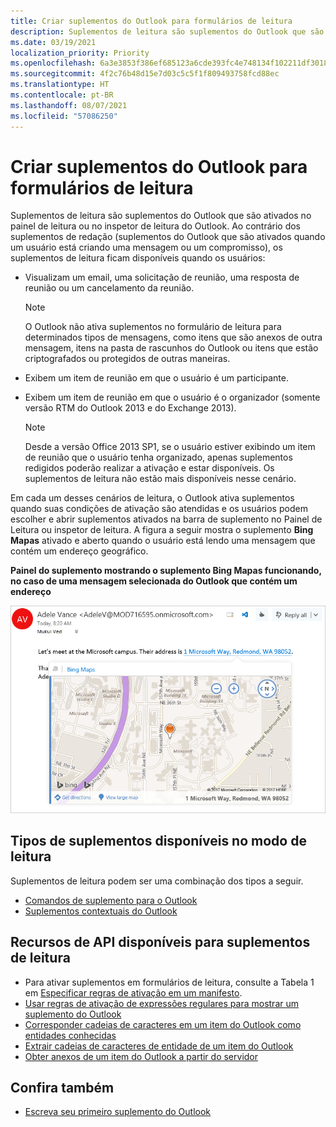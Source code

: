 ```yaml
---
title: Criar suplementos do Outlook para formulários de leitura
description: Suplementos de leitura são suplementos do Outlook que são ativados no painel de leitura ou no inspetor de leitura do Outlook.
ms.date: 03/19/2021
localization_priority: Priority
ms.openlocfilehash: 6a3e3853f386ef685123a6cde393fc4e748134f102211df301853ec3f941c934
ms.sourcegitcommit: 4f2c76b48d15e7d03c5c5f1f809493758fcd88ec
ms.translationtype: HT
ms.contentlocale: pt-BR
ms.lasthandoff: 08/07/2021
ms.locfileid: "57086250"
---
```

# <a name="create-outlook-add-ins-for-read-forms"></a>Criar suplementos do Outlook para formulários de leitura

Suplementos de leitura são suplementos do Outlook que são ativados no painel de leitura ou no inspetor de leitura do Outlook. Ao contrário dos suplementos de redação (suplementos do Outlook que são ativados quando um usuário está criando uma mensagem ou um compromisso), os suplementos de leitura ficam disponíveis quando os usuários:

- Visualizam um email, uma solicitação de reunião, uma resposta de reunião ou um cancelamento da reunião.

   > [!NOTE]
   > O Outlook não ativa suplementos no formulário de leitura para determinados tipos de mensagens, como itens que são anexos de outra mensagem, itens na pasta de rascunhos do Outlook ou itens que estão criptografados ou protegidos de outras maneiras.

- Exibem um item de reunião em que o usuário é um participante.

- Exibem um item de reunião em que o usuário é o organizador (somente versão RTM do Outlook 2013 e do Exchange 2013).

   > [!NOTE]
   > Desde a versão Office 2013 SP1, se o usuário estiver exibindo um item de reunião que o usuário tenha organizado, apenas suplementos redigidos poderão realizar a ativação e estar disponíveis. Os suplementos de leitura não estão mais disponíveis nesse cenário.

Em cada um desses cenários de leitura, o Outlook ativa suplementos quando suas condições de ativação são atendidas e os usuários podem escolher e abrir suplementos ativados na barra de suplemento no Painel de Leitura ou inspetor de leitura. A figura a seguir mostra o suplemento **Bing Mapas** ativado e aberto quando o usuário está lendo uma mensagem que contém um endereço geográfico.

**Painel do suplemento mostrando o suplemento Bing Mapas funcionando, no caso de uma mensagem selecionada do Outlook que contém um endereço**

![Aplicativo de email do Bing Map no Outlook.](../images/outlook-detected-entity-card.png)

## <a name="types-of-add-ins-available-in-read-mode"></a>Tipos de suplementos disponíveis no modo de leitura

Suplementos de leitura podem ser uma combinação dos tipos a seguir.

- [Comandos de suplemento para o Outlook](add-in-commands-for-outlook.md)
- [Suplementos contextuais do Outlook](contextual-outlook-add-ins.md)

## <a name="api-features-available-to-read-add-ins"></a>Recursos de API disponíveis para suplementos de leitura

- Para ativar suplementos em formulários de leitura, consulte a Tabela 1 em [Especificar regras de ativação em um manifesto](activation-rules.md#specify-activation-rules-in-a-manifest).
- [Usar regras de ativação de expressões regulares para mostrar um suplemento do Outlook](use-regular-expressions-to-show-an-outlook-add-in.md)
- [Corresponder cadeias de caracteres em um item do Outlook como entidades conhecidas](match-strings-in-an-item-as-well-known-entities.md)
- [Extrair cadeias de caracteres de entidade de um item do Outlook](extract-entity-strings-from-an-item.md)
- [Obter anexos de um item do Outlook a partir do servidor](get-attachments-of-an-outlook-item.md)

## <a name="see-also"></a>Confira também

- [Escreva seu primeiro suplemento do Outlook](../quickstarts/outlook-quickstart.md)
